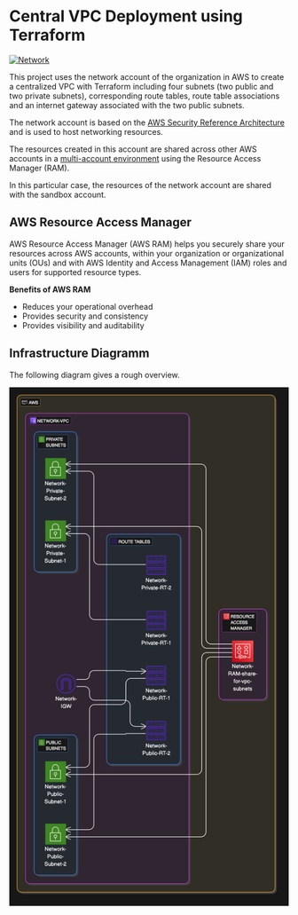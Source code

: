 # Central VPC Deployment using Terraform

[![Network](https://github.com/nk57xx/network/actions/workflows/deploy-vpc.yml/badge.svg)](https://github.com/nk57xx/network/actions/workflows/deploy-vpc.yml)

This project uses the network account of the organization in AWS to create a centralized VPC with Terraform including four subnets (two public and two private subnets), corresponding route tables, route table associations and an internet gateway associated with the two public subnets.

The network account is based on the [AWS Security Reference Architecture](https://docs.aws.amazon.com/prescriptive-guidance/latest/security-reference-architecture/network.html) and is used to host networking resources.

The resources created in this account are shared across other AWS accounts in a [multi-account environment](https://docs.aws.amazon.com/prescriptive-guidance/latest/migration-aws-environment/building-landing-zones.html#aws-control-tower) using the Resource Access Manager (RAM).

In this particular case, the resources of the network account are shared with the sandbox account.

## AWS Resource Access Manager

AWS Resource Access Manager (AWS RAM) helps you securely share your resources across AWS accounts, within your organization or organizational units (OUs) and with AWS Identity and Access Management (IAM) roles and users for supported resource types.

**Benefits of AWS RAM**
- Reduces your operational overhead
- Provides security and consistency
- Provides visibility and auditability

## Infrastructure Diagramm

The following diagram gives a rough overview.

![Diagram](./images/Infrastructure-Diagram.png)
